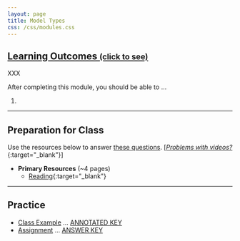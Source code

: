 ```yaml
---
layout: page
title: Model Types
css: /css/modules.css
---
```


<div class="panel-group-ILOs">
  <div class="panel panel-default">
    <div class="panel-heading">
      <h2 class="panel-title">
        <a data-toggle="collapse" href="#ILOs">Learning Outcomes <small>(click to see)</small></a>
      </h2>
    </div>
    <div id="ILOs" class="panel-collapse collapse">
      <div class="panel-body">
XXX
<p>After completing this module, you should be able to ...</p>

<ol>
  <li></li>
</ol>
      </div>
    </div>
  </div>
</div>

----

## Preparation for Class
Use the resources below to answer [these questions](prep/ModelTypes). [[*Problems with videos?*](../resources/FAQs/videos){:target="_blank"}]

* **Primary Resources** (~4 pages)
  * [Reading](http://derekogle.com/Book207/ModelTypes.html){:target="_blank"}

----

## Practice

* [Class Example](cex/ModelTypes_CEX1) ... [ANNOTATED KEY](cex/KEY_ModelTypes_CEX1) 
* [Assignment](ce/ModelTypes_CE1) ... [ANSWER KEY](cex/KEY_ModelTypes_CE)
